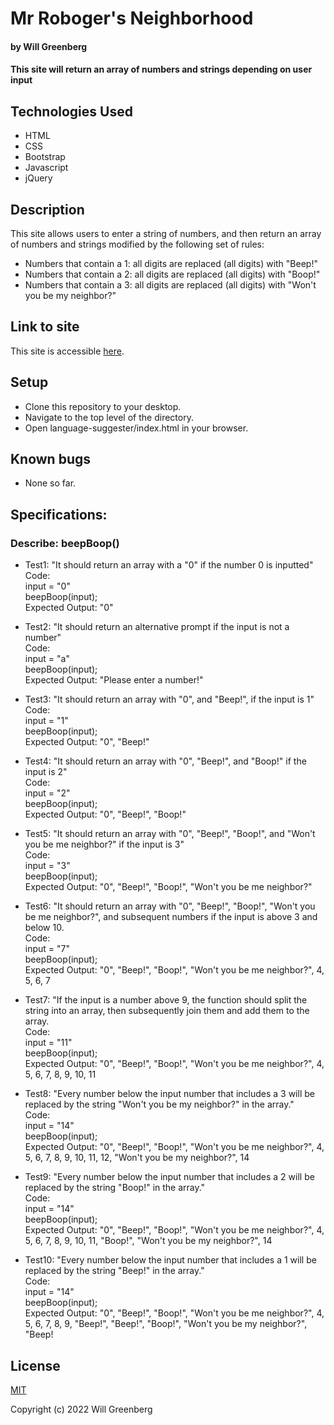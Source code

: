 # Mr Roboger's Neighborhood

#### by **Will Greenberg**

#### This site will return an array of numbers and strings depending on user input

## Technologies Used

* HTML
* CSS
* Bootstrap
* Javascript
* jQuery

## Description

This site allows users to enter a string of numbers, and then return an array of numbers and strings modified by the following set of rules:
- Numbers that contain a 1: all digits are replaced (all digits) with "Beep!"
- Numbers that contain a 2: all digits are replaced (all digits) with "Boop!"
- Numbers that contain a 3: all digits are replaced (all digits) with "Won't you be my neighbor?"

## Link to site

This site is accessible [here](https://mud2009.github.io/mr-roboger/).

## Setup

* Clone this repository to your desktop.
* Navigate to the top level of the directory.
* Open language-suggester/index.html in your browser.

## Known bugs

* None so far.

## Specifications:

### Describe: beepBoop()

- Test1: "It should return an array with a "0" if the number 0 is inputted"  
  Code:  
  input = "0"  
  beepBoop(input);  
  Expected Output: "0"  

- Test2: "It should return an alternative prompt if the input is not a number"  
  Code:  
  input = "a"  
  beepBoop(input);  
  Expected Output: "Please enter a number!"  

- Test3: "It should return an array with "0", and "Beep!", if the input is 1"  
  Code:  
  input = "1"  
  beepBoop(input);  
  Expected Output: "0", "Beep!"  

- Test4: "It should return an array with "0", "Beep!", and "Boop!" if the input is 2"  
  Code:  
  input = "2"  
  beepBoop(input);  
  Expected Output: "0", "Beep!", "Boop!"  

- Test5: "It should return an array with "0", "Beep!", "Boop!", and "Won't you be me neighbor?" if the input is 3"  
  Code:  
  input = "3"  
  beepBoop(input);  
  Expected Output: "0", "Beep!", "Boop!", "Won't you be me neighbor?"  

- Test6: "It should return an array with "0", "Beep!", "Boop!", "Won't you be me neighbor?", and subsequent numbers if the input is above 3 and below 10.  
  Code:  
  input = "7"  
  beepBoop(input);  
  Expected Output: "0", "Beep!", "Boop!", "Won't you be me neighbor?", 4, 5, 6, 7  

- Test7: "If the input is a number above 9, the function should split the string into an array, then subsequently join them and add them to the array.  
  Code:  
  input = "11"  
  beepBoop(input);  
  Expected Output: "0", "Beep!", "Boop!", "Won't you be me neighbor?", 4, 5, 6, 7, 8, 9, 10, 11  

- Test8: "Every number below the input number that includes a 3 will be replaced by the string "Won't you be my neighbor?" in the array."  
  Code:  
  input = "14"  
  beepBoop(input);  
  Expected Output: "0", "Beep!", "Boop!", "Won't you be me neighbor?", 4, 5, 6, 7, 8, 9, 10, 11, 12, "Won't you be my neighbor?", 14  

- Test9: "Every number below the input number that includes a 2 will be replaced by the string "Boop!" in the array."  
  Code:  
  input = "14"  
  beepBoop(input);  
  Expected Output: "0", "Beep!", "Boop!", "Won't you be me neighbor?", 4, 5, 6, 7, 8, 9, 10, 11, "Boop!", "Won't you be my neighbor?", 14  

- Test10: "Every number below the input number that includes a 1 will be replaced by the string "Beep!" in the array."  
  Code:  
  input = "14"  
  beepBoop(input);  
  Expected Output: "0", "Beep!", "Boop!", "Won't you be me neighbor?", 4, 5, 6, 7, 8, 9, "Beep!", "Beep!", "Boop!", "Won't you be my neighbor?", "Beep!  

## License

[MIT](https://opensource.org/licenses/MIT)

Copyright (c) 2022 Will Greenberg